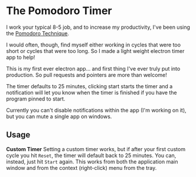 # The Pomodoro Timer

I work your typical 8-5 job, and to increase my productivity, I've been using the [Pomodoro Technique](https://en.wikipedia.org/wiki/Pomodoro_Technique). 

I would often, though, find myself either working in cycles that were too short or cycles that were too long. So I made a light weight electron timer app to help!

This is my first ever electron app... and first thing I've ever truly put into production. So pull requests and pointers are more than welcome! 


The timer defaults to 25 minutes, clicking start starts the timer and a notification will let you know when the timer is finished if you have the program pinned to start. 

Currently you can't disable notifications within the app (I'm working on it), but you can mute a single app on windows. 

## Usage
**Custom Timer** 
Setting a custom timer works, but if after your first custom cycle you hit `Reset`, the timer will default back to 25 minutes. You can, instead, just hit `Start` again. This works from both the application main window and from the context (right-click) menu from the tray. 

